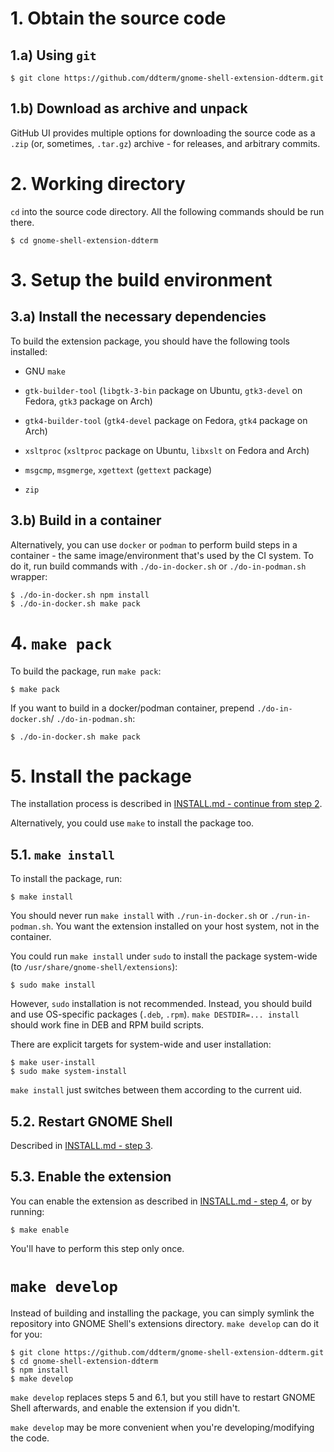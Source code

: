 # 1. Obtain the source code

## 1.a) Using `git`

    $ git clone https://github.com/ddterm/gnome-shell-extension-ddterm.git

## 1.b) Download as archive and unpack

GitHub UI provides multiple options for downloading the source code as a `.zip`
(or, sometimes, `.tar.gz`) archive - for releases, and arbitrary commits.

# 2. Working directory

`cd` into the source code directory. All the following commands should be run
there.

    $ cd gnome-shell-extension-ddterm

# 3. Setup the build environment

## 3.a) Install the necessary dependencies

To build the extension package, you should have the following tools installed:

- GNU `make`

- `gtk-builder-tool` (`libgtk-3-bin` package on Ubuntu, `gtk3-devel` on Fedora,
`gtk3` package on Arch)

- `gtk4-builder-tool` (`gtk4-devel` package on Fedora, `gtk4` package on Arch)

- `xsltproc` (`xsltproc` package on Ubuntu, `libxslt` on Fedora and Arch)

- `msgcmp`, `msgmerge`, `xgettext` (`gettext` package)

- `zip`

## 3.b) Build in a container

Alternatively, you can use `docker` or `podman` to perform build steps in a
container - the same image/environment that's used by the CI system. To do it,
run build commands with `./do-in-docker.sh` or `./do-in-podman.sh` wrapper:

    $ ./do-in-docker.sh npm install
    $ ./do-in-docker.sh make pack

# 4. `make pack`

To build the package, run `make pack`:

    $ make pack

If you want to build in a docker/podman container, prepend `./do-in-docker.sh`/
`./do-in-podman.sh`:

    $ ./do-in-docker.sh make pack

# 5. Install the package

The installation process is described in
[INSTALL.md - continue from step 2](INSTALL.md#2-install-the-package).

Alternatively, you could use `make` to install the package too.

## 5.1. `make install`

To install the package, run:

    $ make install

You should never run `make install` with `./run-in-docker.sh` or
`./run-in-podman.sh`. You want the extension installed on your host system, not
in the container.

You could run `make install` under `sudo` to install the package system-wide
(to `/usr/share/gnome-shell/extensions`):

    $ sudo make install

However, `sudo` installation is not recommended. Instead, you should build and
use OS-specific packages (`.deb`, `.rpm`). `make DESTDIR=... install` should
work fine in DEB and RPM build scripts.

There are explicit targets for system-wide and user installation:

    $ make user-install
    $ sudo make system-install

`make install` just switches between them according to the current uid.

## 5.2. Restart GNOME Shell

Described in [INSTALL.md - step 3](INSTALL.md#3-restart-gnome-shell).

## 5.3. Enable the extension

You can enable the extension as described in
[INSTALL.md - step 4](INSTALL.md#4-enable-the-extension), or by running:

    $ make enable

You'll have to perform this step only once.

# `make develop`

Instead of building and installing the package, you can simply symlink the
repository into GNOME Shell's extensions directory. `make develop` can do it
for you:

    $ git clone https://github.com/ddterm/gnome-shell-extension-ddterm.git
    $ cd gnome-shell-extension-ddterm
    $ npm install
    $ make develop

`make develop` replaces steps 5 and 6.1, but you still have to restart GNOME
Shell afterwards, and enable the extension if you didn't.

`make develop` may be more convenient when you're developing/modifying the code.
